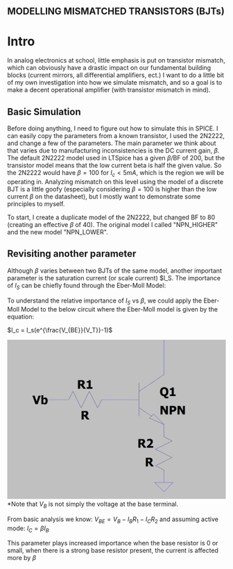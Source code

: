 ## MODELLING MISMATCHED TRANSISTORS (BJTs)

# Intro
In analog electronics at school, little emphasis is put on transistor mismatch, which can obviously have a drastic impact on our fundamental building blocks (current mirrors, all differential amplifiers, ect.)  I want to do a little bit of my own investigation into how we simulate mismatch, and so a goal is to make a decent operational amplifier (with transistor mismatch in mind).

## Basic Simulation
Before doing anything, I need to figure out how to simulate this in SPICE.  I can easily copy the parameters from a known transistor, I used the 2N2222, and change a few of the parameters.  The main parameter we think about that varies due to manufacturing inconsistencies is the DC current gain, $\beta$.  The default 2N2222 model used in LTSpice has a given $\beta$/BF of 200, but the transistor model means that the low current beta is half the given value.  So the 2N2222 would have $\beta = 100$ for $I_c < 5mA$, which is the region we will be operating in.  Analyzing mismatch on this level using the model of a discrete BJT is a little goofy (especially considering $\beta = 100$ is higher than the low current $\beta$ on the datasheet), but I mostly want to demonstrate some principles to myself.

To start, I create a duplicate model of the 2N2222, but changed BF to 80 (creating an effective $\beta$ of 40).  The original model I called "NPN_HIGHER" and the new model "NPN_LOWER".  



## Revisiting another parameter
Although $\beta$ varies between two BJTs of the same model, another important parameter is the saturation current (or scale current) $I_S.
The importance of $I_S$ can be chiefly found through the Eber-Moll Model:

To understand the relative importance of $I_S$ vs $\beta$, we could apply the Eber-Moll Model to the below circuit where the Eber-Moll model is given by the equation:

$I_c = I_s(e^{\frac{V_{BE}}{V_T}}-1)$

![VB applied to NPN with base and emitter resistor](images/basic.png)
*Note that $V_B$ is not simply the voltage at the base terminal.

From basic analysis we know:
$V_{BE} = V_B - I_BR_1 - I_CR_2$
and assuming active mode: $I_C = \beta I_{B}$

This parameter plays increased importance when the base resistor is 0 or small, when there is a strong base resistor present, the current is affected more by $\beta$